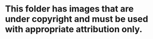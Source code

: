 # This folder has images that are under copyright and must be used with appropriate attribution only. 

